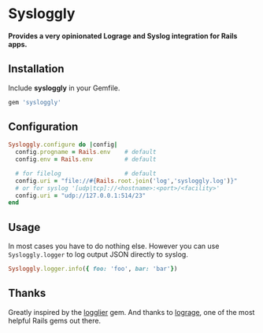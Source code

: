 # Sysloggly

#### Provides a very opinionated Lograge and Syslog integration for Rails apps.


## Installation

Include **sysloggly** in your Gemfile.

```ruby
gem 'sysloggly'
```

## Configuration

```ruby
Sysloggly.configure do |config|
  config.progname = Rails.env    # default
  config.env = Rails.env         # default

  # for filelog                  # default
  config.uri = "file://#{Rails.root.join('log','sysloggly.log')}"
  # or for syslog '[udp|tcp]://<hostname>:<port>/<facility>'
  config.uri = "udp://127.0.0.1:514/23"
end

```

## Usage

In most cases you have to do nothing else.
However you can use `Sysloggly.logger` to log output JSON directly to syslog.

```ruby
Sysloggly.logger.info({ foo: 'foo', bar: 'bar'})
```


## Thanks

Greatly inspired by the [logglier](https://github.com/freeformz/logglier) gem.
And thanks to [lograge](https://github.com/roidrage/lograge), one of the most helpful Rails gems out there.
